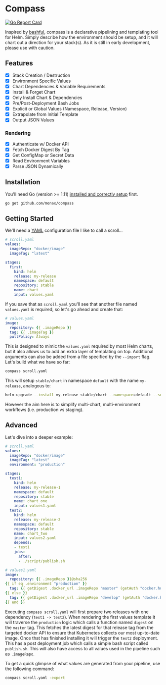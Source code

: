 # Compass

[![Go Report Card](https://goreportcard.com/badge/github.com/gregdhill/compass)](https://goreportcard.com/report/github.com/monax/compass)

Inspired by [bashful](https://github.com/wagoodman/bashful), compass is a declarative pipelining and templating tool for Helm. Simply describe how the environment should be setup, and it will chart out a direction for your stack(s). As it is still in early development, please use with caution.

## Features

- [x] Stack Creation / Destruction
- [x] Environment Specific Values
- [x] Chart Dependencies & Variable Requirements
- [x] Install & Forget Chart
- [x] Only Install Chart & Dependencies
- [x] Pre/Post-Deployment Bash Jobs
- [x] Explicit or Global Values (Namespace, Release, Version)
- [x] Extrapolate from Initial Template
- [x] Output JSON Values

### Rendering

- [x] Authenticate w/ Docker API
- [x] Fetch Docker Digest By Tag
- [x] Get ConfigMap or Secret Data
- [x] Read Environment Variables
- [x] Parse JSON Dynamically

## Installation

You'll need Go (version >= 1.11) [installed and correctly setup](https://golang.org/doc/install) first.

```bash
go get github.com/monax/compass
```

## Getting Started

We'll need a [YAML](https://yaml.org) configuration file I like to call a scroll...

```yaml
# scroll.yaml
values:
  imageRepo: "docker/image"
  imageTag: "latest"

stages:
  first:
    kind: helm
    release: my-release
    namespace: default
    repository: stable
    name: chart
    input: values.yaml
```

If you save that as `scroll.yaml` you'll see that another file named `values.yaml` is required, so let's go ahead and create that:

```yaml
# values.yaml
image:
  repository: {{ .imageRepo }}
  tag: {{ .imageTag }}
  pullPolicy: Always
```

This is designed to mimic the `values.yaml` required by most Helm charts, but it also allows us to add an extra layer of templating on top. Additional arguments can also be added from a file specified by the `--import` flag. Let's build what we have so far:

```bash
compass scroll.yaml
```

This will setup `stable/chart` in namespace `default` with the name `my-release`, analogous to:

```bash
helm upgrade --install my-release stable/chart --namespace=default --set 'repository="docker/image",tag="latest",pullPolicy=Always'
```

However the aim here is to simplify multi-chart, multi-environment workflows (i.e. production vs staging).

## Advanced

Let's dive into a deeper example:

```yaml
# scroll.yaml
values:
  imageRepo: "docker/image"
  imageTag: "latest"
  environment: "production"

stages:
  test1:
    kind: helm
    release: my-release-1
    namespace: default
    repository: stable
    name: chart_one
    input: values1.yaml
  test2:
    kind: helm
    release: my-release-2
    namespace: default
    repository: stable
    name: chart_two
    input: values2.yaml
    depends:
    - test1
    jobs:
      after:
      - ./script/publish.sh
```

```yaml
# values1.yaml
image:
  repository: {{ .imageRepo }}@sha256
{{ if eq .environment "production" }}
  tag: {{ getDigest .docker_url .imageRepo "master" (getAuth "docker.hub") }}
{{ else }}
  tag: {{ getDigest .docker_url .imageRepo "develop" (getAuth "docker.hub") }}
{{ end }}
```

Executing `compass scroll.yaml` will first prepare two releases with one dependency (`test1 -> test2`). When rendering the first values template it will traverse the `production` logic which calls a function named `digest` on the `master` tag. This fetches the latest digest for that release tag from the targeted docker API to ensure that Kubernetes collects our most up-to-date image. Once that has finished installing it will trigger the `test2` deployment. This has a post deployment job which calls a simple bash script called `publish.sh`. This will also have access to all values used in the pipeline such as `.imageRepo`.

To get a quick glimpse of what values are generated from your pipeline, use the following command:

```bash
compass scroll.yaml -export
```